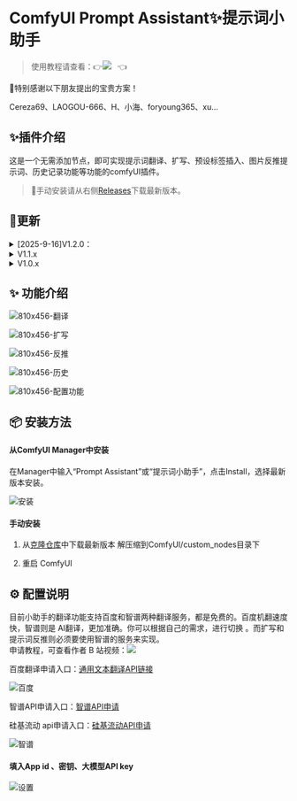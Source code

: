 


# ComfyUI Prompt Assistant✨提示词小助手



> 使用教程请查看：👉<a href="https://space.bilibili.com/520680644"><img src="https://img.shields.io/badge/B%E7%AB%99-%E4%BD%BF%E7%94%A8%E8%AF%B4%E6%98%8E-blue?logo=bilibili&logoColor=2300A5DC&labelColor=%23FFFFFF"></a> &ensp;👈


🎀特别感谢以下朋友提出的宝贵方案！

Cereza69、LAOGOU-666、H、小海、foryoung365、xu...


## ✨插件介绍
  
这是一个无需添加节点，即可实现提示词翻译、扩写、预设标签插入、图片反推提示词、历史记录功能等功能的comfyUI插件。   
> 📍手动安装请从右侧[Releases](https://github.com/yawiii/comfyui_prompt_assistant/releases)下载最新版本。


## 📣更新
<details>
 <summary>[2025-9-16]V1.2.0： </summary>
- 新增提示词扩写节点
  
- 新增302.AI、Ollama服务
  
- 标签面板新增记忆功能
  
- 右键菜单支持快速切换服务
  
- 针对某些主流模型支持关闭思维链
  
- 优化反推和翻译节点
  
- 新增交流反馈入口徽标
  
- 修复下拉菜单bug
  
- 修复标签面板搜索标签无法插入bug
  
- 修复base_url裁剪错误，解决偶发性请求报错
</details>
<details>
 <summary>V1.1.x </summary>
<details>
 <summary>[2025-8-28]V1.1.3： </summary>
  
- 优化小助手UI，实现自动避开滚动条，避免重叠误触
- 修复标签弹窗无滚动条，内容显示不全的问题
  
</details>
<details>
 <summary>[2025-8-23]V1.1.2： </summary>
  
- 重构节点，解决执行时产生多队列和重复执行的问题
- API配置界面添加模型参数，某些报错可以尝试调整最大token数解决
- 简化图像反推流程，提升反推速度
- 修复了标签按需加载时，无法搜索到未加载的标签
  
</details>
<details>
 <summary>[2025-8-10]V1.1.1： </summary>
  
-修复图像反推节点报错
  
</details>
<details>
 <summary>[2025-8-10]V1.1.0： </summary>
  
- 修改了UI交互
- 支持所有兼容OpenAI SDK API
- 新增自定自定义规则
- 新增自定义标签
- 新增图像反推、Kontext预设、翻译节点节点
  
</details>
</details>
<details>
 <summary>V1.0.x </summary>
<details>
 <summary>[2025-6-24]V1.0.6： </summary>
  
- 修复了一些界面bug
  
</details>
<details>
 <summary>[2025-6-24]V1.0.5： </summary>
  
- 修复新版创建使用选择工具栏创建kontext节点时，出现小助手UI异常问题
 
- 修复可能网络环境问题造成的智谱无法服务无法使用问题
 
- 修复可能出现实例清除出错导致工作流无法加载问题
  
- 修复AIGODLIKE-COMFYUI-TRANSLATION汉化插件导致标签弹窗打开卡住的问题
  
- 新增标签面板可以调整大小
  
- 优化UI资源加载机制
  
</details>
<details>
 <summary>[2025-6-24]V1.0.3： </summary>
  
- 重构了api请求服务，避免apikey暴露在前端
  
- 修改了配置的保存和读取机制，解决配置无法保存问题
  
- 修复了少许bug
  
</details>

<details>
<summary>[2025-6-21]V1.0.2：</summary>
  
- 修复了少许bug
  
</details>

<details>
<summary>[2025-6-15]V1.0.0:</summary>
  
 - 一键插入tag

- 支持llm扩写

- 支持百度翻译和llm翻译切换

- 图片反推提示词
  
- 历史、撤销、重做
</details>
</details>


## ✨ 功能介绍

![810x456-翻译](https://github.com/user-attachments/assets/dd4f282a-f9e3-4f0f-9da3-a141bea03653)

![810x456-扩写](https://github.com/user-attachments/assets/4060c46b-8ece-4917-9679-2e503947a810)

![810x456-反推](https://github.com/user-attachments/assets/38e49900-2375-4fe7-8211-1083e20f5d0d)

![810x456-历史](https://github.com/user-attachments/assets/49b903db-1cfd-40bb-bcb0-c1752474248e)

![810x456-配置功能](https://github.com/user-attachments/assets/673e1787-3110-4ed5-897a-eda192e3af3f)

## 📦 安装方法

#### 从ComfyUI Manager中安装
在Manager中输入“Prompt Assistant”或“提示词小助手”，点击Install，选择最新版本安装。


![安装](https://github.com/user-attachments/assets/8be5cf02-d4ec-4023-b400-84358f46c22c)


#### 手动安装



1. 从[克隆仓库](https://github.com/yawiii/comfyui_prompt_assistant/releases)中下载最新版本
解压缩到ComfyUI/custom_nodes目录下


2. 重启 ComfyUI

## ⚙️ 配置说明
目前小助手的翻译功能支持百度和智谱两种翻译服务，都是免费的。百度机翻速度快，智谱则是 AI翻译，更加准确。你可以根据自己的需求，进行切换 。而扩写和提示词反推则必须要使用智谱的服务来实现。  
申请教程，可查看作者 B 站视频：<a href="https://space.bilibili.com/520680644"><img src="https://img.shields.io/badge/B%E7%AB%99-%E4%BD%BF%E7%94%A8%E8%AF%B4%E6%98%8E-blue?logo=bilibili&logoColor=2300A5DC&labelColor=%23FFFFFF"></a>

百度翻译申请入口：[通用文本翻译API链接](https://fanyi-api.baidu.com/product/11)   

![百度](https://github.com/user-attachments/assets/f3fe2d2d-9507-4bff-887e-003f2e13a19c)

智谱API申请入口：[智谱API申请](https://www.bigmodel.cn/invite?icode=Wz1tQAT40T9M8vwp%2F1db7nHEaazDlIZGj9HxftzTbt4%3D)

硅基流动 api申请入口：[硅基流动API申请](https://cloud.siliconflow.cn/i/FCDL2zBQ)  

![智谱](https://github.com/user-attachments/assets/d6eb29c0-8624-4bf2-96c4-33e99d096202)



#### 填入App id 、密钥、大模型API key

![设置](https://github.com/user-attachments/assets/d30d7c34-b6c6-4627-a554-ef7eee2f9cfb)
















